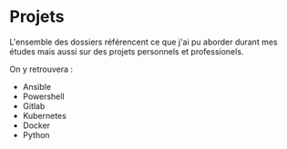 # Projets
L'ensemble des dossiers référencent ce que j'ai pu aborder durant mes études mais aussi sur des projets personnels et professionels.

On y retrouvera : 

- Ansible
- Powershell
- Gitlab
- Kubernetes
- Docker
- Python
